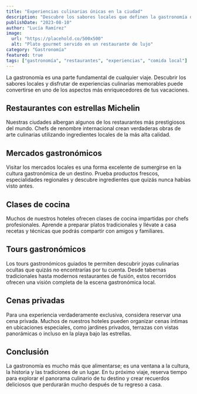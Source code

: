 ```yaml
---
title: "Experiencias culinarias únicas en la ciudad"
description: "Descubre los sabores locales que definen la gastronomía de nuestros destinos y las experiencias gastronómicas que no te puedes perder."
publishDate: "2023-08-10"
author: "Lucía Ramírez"
image:
  url: "https://placehold.co/500x500"
  alt: "Plato gourmet servido en un restaurante de lujo"
category: "Gastronomía"
featured: true
tags: ["gastronomía", "restaurantes", "experiencias", "comida local"]
---
```


La gastronomía es una parte fundamental de cualquier viaje. Descubrir los sabores locales y disfrutar de experiencias culinarias memorables puede convertirse en uno de los aspectos más enriquecedores de tus vacaciones.

## Restaurantes con estrellas Michelin

Nuestras ciudades albergan algunos de los restaurantes más prestigiosos del mundo. Chefs de renombre internacional crean verdaderas obras de arte culinarias utilizando ingredientes locales de la más alta calidad.

## Mercados gastronómicos

Visitar los mercados locales es una forma excelente de sumergirse en la cultura gastronómica de un destino. Prueba productos frescos, especialidades regionales y descubre ingredientes que quizás nunca habías visto antes.

## Clases de cocina

Muchos de nuestros hoteles ofrecen clases de cocina impartidas por chefs profesionales. Aprende a preparar platos tradicionales y llévate a casa recetas y técnicas que podrás compartir con amigos y familiares.

## Tours gastronómicos

Los tours gastronómicos guiados te permiten descubrir joyas culinarias ocultas que quizás no encontrarías por tu cuenta. Desde tabernas tradicionales hasta modernos restaurantes de fusión, estos recorridos ofrecen una visión completa de la escena gastronómica local.

## Cenas privadas

Para una experiencia verdaderamente exclusiva, considera reservar una cena privada. Muchos de nuestros hoteles pueden organizar cenas íntimas en ubicaciones especiales, como jardines privados, terrazas con vistas panorámicas o incluso en la playa bajo las estrellas.

## Conclusión

La gastronomía es mucho más que alimentarse; es una ventana a la cultura, la historia y las tradiciones de un lugar. En tu próximo viaje, reserva tiempo para explorar el panorama culinario de tu destino y crear recuerdos deliciosos que perdurarán mucho después de tu regreso a casa.

